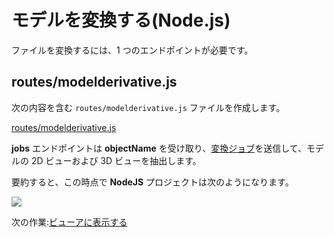 # モデルを変換する(Node.js)

ファイルを変換するには、1 つのエンドポイントが必要です。

## routes/modelderivative.js

次の内容を含む `routes/modelderivative.js` ファイルを作成します。

[routes/modelderivative.js](_snippets/viewmodels/node/routes/modelderivative.js ':include :type=code javascript')

**jobs** エンドポイントは **objectName** を受け取り、[変換ジョブ](https://forge.autodesk.com/en/docs/model-derivative/v2/reference/http/job-POST/)を送信して、モデルの 2D ビューおよび 3D ビューを抽出します。 

要約すると、この時点で **NodeJS** プロジェクトは次のようになります。

![](_media/nodejs/vs_code_allfiles.png)

次の作業:[ビューアに表示する](/ja-JP/viewer/2legged/)